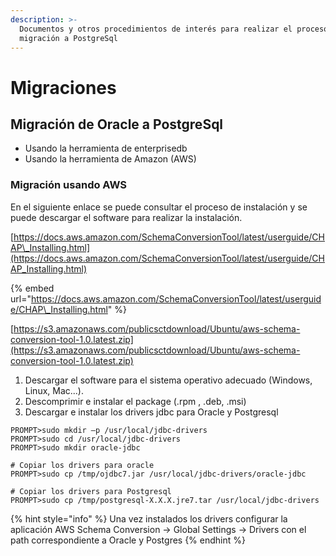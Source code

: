 ```yaml
---
description: >-
  Documentos y otros procedimientos de interés para realizar el proceso de
  migración a PostgreSql
---
```


# Migraciones

## Migración de Oracle a PostgreSql

* Usando la herramienta de enterprisedb
* Usando la herramienta de Amazon \(AWS\)



### Migración usando AWS



En el siguiente enlace se puede consultar el proceso de instalación y se puede descargar el software para realizar la instalación.

[https://docs.aws.amazon.com/SchemaConversionTool/latest/userguide/CHAP\_Installing.html](https://docs.aws.amazon.com/SchemaConversionTool/latest/userguide/CHAP_Installing.html) 

{% embed url="https://docs.aws.amazon.com/SchemaConversionTool/latest/userguide/CHAP\_Installing.html" %}

[https://s3.amazonaws.com/publicsctdownload/Ubuntu/aws-schema-conversion-tool-1.0.latest.zip](https://s3.amazonaws.com/publicsctdownload/Ubuntu/aws-schema-conversion-tool-1.0.latest.zip)

1. Descargar el software para el sistema operativo adecuado \(Windows, Linux, Mac...\).
2. Descomprimir e instalar el package \(.rpm , .deb, .msi\)
3. Descargar e instalar los drivers jdbc para Oracle y Postgresql

```
PROMPT>sudo mkdir –p /usr/local/jdbc-drivers
PROMPT>sudo cd /usr/local/jdbc-drivers
PROMPT>sudo mkdir oracle-jdbc

# Copiar los drivers para oracle 
PROMPT>sudo cp /tmp/ojdbc7.jar /usr/local/jdbc-drivers/oracle-jdbc

# Copiar los drivers para Postgresql
PROMPT>sudo cp /tmp/postgresql-X.X.X.jre7.tar /usr/local/jdbc-drivers
```

{% hint style="info" %}
 Una vez instalados los drivers configurar la aplicación AWS Schema Conversion -&gt; Global Settings -&gt; Drivers con el path correspondiente a Oracle y Postgres
{% endhint %}

